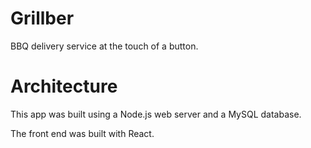 # Grillber #

BBQ delivery service at the touch of a button.

# Architecture #

This app was built using a Node.js web server and a MySQL database.

The front end was built with React.
